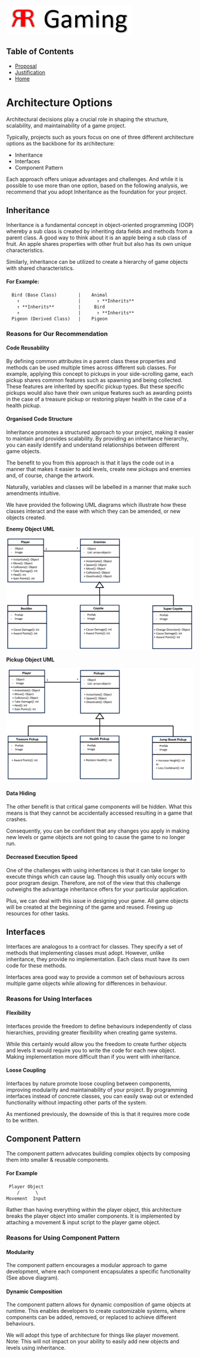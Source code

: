 ![alt text](../Proposal/Logo.png)

## Table of Contents
[//]: # (You need to populate these pages, they are part of your grades)
* [Proposal](../Proposal/proposal.md)
* [Justification](../Proposal/project_justification.md)
* [Home](../README.md)

# Architecture Options

Architectural decisions play a crucial role in shaping the structure, scalability, and maintainability of a game project.

Typically, projects such as yours focus on one of three different architecture options as the backbone for its architecture:
- Inheritance
- Interfaces
- Component Pattern

Each approach offers unique advantages and challenges. And while it is possible to use more than one option, based on the following analysis, we recommend that you adopt Inheritance as the foundation for your project.

## Inheritance
Inheritance is a fundamental concept in object-oriented programming (OOP) whereby a sub class is created by inheriting data fields and methods from a parent class. A good way to think about it is an apple being a sub class of fruit. An apple shares properties with other fruit but also has its own unique characteristics.

Similarly, inheritance can be utilized to create a hierarchy of game objects with shared characteristics.

#### For Example:
```
  Bird (Base Class)        |    Animal
    ↑                      |      ↑ **Inherits**
    ↑ **Inherits**         |     Bird
    ↑                      |      ↑ **Inherits**
  Pigeon (Derived Class)   |    Pigeon
```

### Reasons for Our Recommendation

#### Code Reusability
By defining common attributes in a parent class these properties and methods can be used multiple times across different sub classes. For example, applying this concept to pickups in your side-scrolling game, each pickup shares common features such as spawning and being collected. These features are inherited by specific pickup types. But these specific pickups would also have their own unique features such as awarding points in the case of a treasure pickup or restoring player health in the case of a health pickup.

#### Organised Code Structure
Inheritance promotes a structured approach to your project, making it easier to maintain and provides scalability. By providing an inheritance hierarchy, you can easily identify and understand relationships between different game objects.

The benefit to you from this approach is that it lays the code out in a manner that makes it easier to add levels, create new pickups and enemies and, of course, change the artwork.

Naturally, variables and classes will be labelled in a manner that make such amendments intuitive.

We have provided the following UML diagrams which illustrate how these classes interact and the ease with which they can be amended, or new objects created.

**Enemy Object UML**

![alt text](<UML Enemy.png>)

**Pickup Object UML**

![alt text](<UML Pickup.png>)

#### Data Hiding

The other benefit is that critical game components will be hidden. What this means is that they cannot be accidentally accessed resulting in a game that crashes.

Consequently, you can be confident that any changes you apply in making new levels or game objects are not going to cause the game to no longer run.

#### Decreased Execution Speed

One of the challenges with using inheritances is that it can take longer to execute things which can cause lag. Though this usually only occurs with poor program design. Therefore, are not of the view that this challenge outweighs the advantage inheritance offers for your particular application.

Plus, we can deal with this issue in designing your game. All game objects will be created at the beginning of the game and reused. Freeing up resources for other tasks.

## Interfaces
Interfaces are analogous to a contract for classes. They specify a set of methods that implementing classes must adopt. However, unlike inheritance, they provide no implementation. Each class must have its own code for these methods. 

Interfaces area good way to provide a common set of behaviours across multiple game objects while allowing for differences in behaviour.

### Reasons for Using Interfaces

#### Flexibility
Interfaces provide the freedom to define behaviours independently of class hierarchies, providing greater flexibility when creating game systems.

While this certainly would allow you the freedom to create further objects and levels it would require you to write the code for each new object. Making implementation more difficult than if you went with inheritance.

#### Loose Coupling
Interfaces by nature promote loose coupling between components, improving modularity and maintainability of your project. By programming interfaces instead of concrete classes, you can easily swap out or extended functionality without impacting other parts of the system.

As mentioned previously, the downside of this is that it requires more code to be written.

## Component Pattern
The component pattern advocates building complex objects by composing them into smaller & reusable components.

#### For Example
```
 Player Object
    /      \              
Movement  Input 
```
Rather than having everything within the player object, this architecture breaks the player object into smaller components. It is implemented by attaching a movement & input script to the player game object.

### Reasons for Using Component Pattern

#### Modularity
The component pattern encourages a modular approach to game development, where each component encapsulates a specific functionality (See above diagram).

#### Dynamic Composition
The component pattern allows for dynamic composition of game objects at runtime. This enables developers to create customizable systems, where components can be added, removed, or replaced to achieve different behaviours.

We will adopt this type of architecture for things like player movement. Note: This will not impact on your ability to easily add new objects and levels using inheritance.

